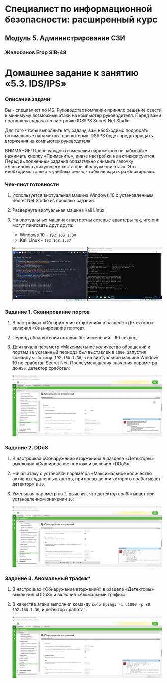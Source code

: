 # Специалист по информационной безопасности: расширенный курс
## Модуль 5. Администрирование СЗИ
### Желобанов Егор SIB-48

# Домашнее задание к занятию «5.3. IDS/IPS»

### Описание задачи

Вы - специалист по ИБ. Руководство компании приняло решение свести к минимуму возможные атаки на компьютер руководителя. Перед вами поставлена задача по настройке IDS/IPS Secret Net Studio.

Для того чтобы выполнить эту задачу, вам необходимо подобрать оптимальные параметры, при которых IDS/IPS будет предотвращать вторжения на компьютер руководителя.

ВНИМАНИЕ! После каждого изменения параметров не забывайте нажимать кнопку «Применить», иначе настройки не активизируются.
Перед выполнением задания обязательно снимите галочку «Блокировка атакующего хоста при обнаружении атак». Это необходимо только в учебных целях, чтобы не ждать разблокировки.

### Чек-лист готовности

1. Используется виртуальная машина Windows 10 с установленным Secret Net Studio из прошлых заданий.
2. Развернута виртуальная машина Kali Linux.
3. На виртуальных машинах настроены сетевые адаптеры так, что они могут пинговать друг друга:

    * Windows 10 - `192.168.1.30`
    * Kali Linux - `192.168.1.27`

    ![](assets/virtual_machines.jpg)

### Задание 1. Сканирование портов

1. В настройках «Обнаружение вторжений» в разделе «Детекторы» включил «Сканирование портов».
2. Период обнаружения оставил без изменений - 60 секунд.
3. Для начала параметр «Максимальное количество обращений к портам за указанный период» был выставлен в `1000`, запустил команду `sudo nmap 192.168.1.30`,
   и на виртуальной машине Windows 10 не сработал Secret Net. После уменьшения значения параметра до `950`, детектор сработал:

   ![](assets/task01/1_scan_ports.jpg)

### Задание 2. DDoS

1. В настройках «Обнаружение вторжений» в разделе «Детекторы» выключил «Сканирование портов» и включил «DDoS».
2. Начал атаку с установки параметра «Максимальное количество активных удаленных хостов, при превышении которого срабатывает детектор» в `30`.
3. Уменьшая параметр на `2`, выяснил, что детектор срабатывает при установленном значении `10`:

   ![](assets/task02/1_ddos.jpg)
   
### Задание 3. Аномальный трафик*

1. В настройках «Обнаружение вторжений» в разделе «Детекторы» выключил «DDoS» и включил «Аномальный трафик».
2. В качестве атаки выполнил команду `sudo hping3 -i u1000 -p 80 192.168.1.30`, и детектор сработал:

   ![](assets/task03/1_anomal_traffic.jpg)
